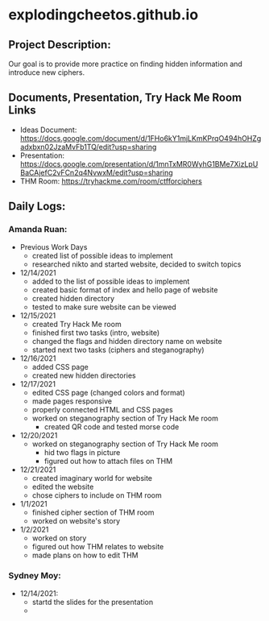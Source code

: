 # explodingcheetos.github.io

## Project Description:
  Our goal is to provide more practice on finding hidden information and introduce new ciphers.

## Documents, Presentation, Try Hack Me Room Links
* Ideas Document: https://docs.google.com/document/d/1FHo6kY1mjLKmKPrqO494hOHZgadxbxn02JzaMvFb1TQ/edit?usp=sharing
* Presentation: https://docs.google.com/presentation/d/1mnTxMR0WyhG1BMe7XizLpUBaCAjefC2vFCn2q4NvwxM/edit?usp=sharing
* THM Room: https://tryhackme.com/room/ctfforciphers

## Daily Logs:
### Amanda Ruan:
* Previous Work Days
  * created list of possible ideas to implement
  * researched nikto and started website, decided to switch topics
* 12/14/2021
  * added to the list of possible ideas to implement
  * created basic format of index and hello page of website
  * created hidden directory
  * tested to make sure website can be viewed
* 12/15/2021
  * created Try Hack Me room
  * finished first two tasks (intro, website)
  * changed the flags and hidden directory name on website
  * started next two tasks (ciphers and steganography)
* 12/16/2021
  * added CSS page
  * created new hidden directories
* 12/17/2021
  * edited CSS page (changed colors and format)
  * made pages responsive
  * properly connected HTML and CSS pages
  * worked on steganography section of Try Hack Me room
    * created QR code and tested morse code
* 12/20/2021
  * worked on steganography section of Try Hack Me room
    * hid two flags in picture
    * figured out how to attach files on THM
* 12/21/2021
  * created imaginary world for website
  * edited the website
  * chose ciphers to include on THM room
* 1/1/2021
  * finished cipher section of THM room
  * worked on website's story
* 1/2/2021
  * worked on story
  * figured out how THM relates to website
  * made plans on how to edit THM
### Sydney Moy:
* 12/14/2021:
  * startd the slides for the presentation
  *
